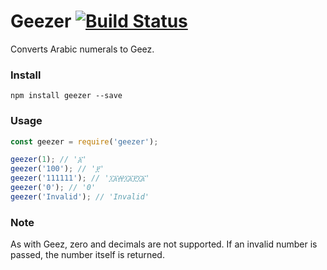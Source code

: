 # Geezer [![Build Status](https://travis-ci.org/moe-szyslak/Geezer.svg?branch=master)](https://travis-ci.org/moe-szyslak/Geezer)

Converts Arabic numerals to Geez.

### Install
`npm install geezer --save`

### Usage
```javascript
const geezer = require('geezer');

geezer(1); // '፩'
geezer('100'); // '፻'
geezer('111111'); // '፲፩፼፲፩፻፲፩'
geezer('0'); // '0'
geezer('Invalid'); // 'Invalid'
```

### Note
As with Geez, zero and decimals are not supported. If an invalid number is passed, the number itself is returned.
